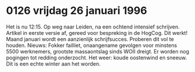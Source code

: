 # 0126 vrijdag 26 januari 1996
Het is nu 12:15. Op weg naar Leiden, na een ochtend intensief schrijven. Artikel in eerste versie af, gereed voor bespreking in de HogCog. Dit werkt! Maand januari wordt een aanzienlijk schrijfsucces. Proberen dit vol te houden. Nieuws: Fokker failliet, onaangename gevolgen voor minstens 5500 werknemers, grootste massaontslag sinds WOII dreigt. Er worden nog pogingen tot redding onderzocht. Het weer: koude oostenwind en sneeuw. Dit is een echte winter aan het worden. 